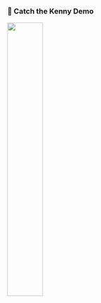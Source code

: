 ### 🎉 Catch the Kenny Demo
<img src="https://github.com/Nabeel110/Catch-the-Kenny/blob/main/Docuemntation/Game-Demo.mp4" width=40% height=40%>

